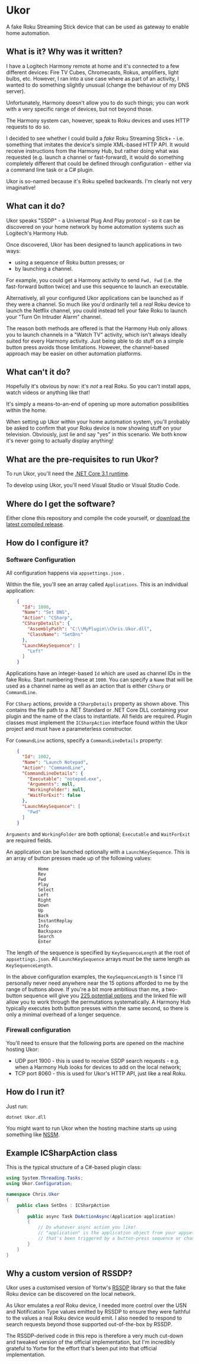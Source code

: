 # Ukor
A fake Roku Streaming Stick device that can be used as gateway to enable home automation.

## What is it? Why was it written?

I have a Logitech Harmony remote at home and it's connected to a few different devices: Fire TV Cubes, Chromecasts, Rokus, amplifiers, light bulbs, etc. However, I ran into a use case where as part of an activity, I wanted to do something slightly unusual (change the behaviour of my DNS server). 

Unfortunately, Harmony doesn't allow you to do such things; you can work with a very specific range of devices, but not beyond those.

The Harmony system can, however, speak to Roku devices and uses HTTP requests to do so.

I decided to see whether I could build a *fake* Roku Streaming Stick+ - i.e. something that imitates the device's simple XML-based HTTP API. It would receive instructions from the Harmony Hub, but rather doing what was requested (e.g. launch a channel or fast-forward), it would do something completely different that could be defined through configuration - either via a command line task or a C# plugin.

Ukor is so-named because it's Roku spelled backwards. I'm clearly not very imaginative!

## What can it do?

Ukor speaks "SSDP" - a Universal Plug And Play protocol - so it can be discovered on your home network by home automation systems such as Logitech's Harmony Hub. 

Once discovered, Ukor has been designed to launch applications in two ways:

* using a sequence of Roku button presses; or
* by launching a channel.

For example, you could get a Harmony activity to send `Fwd, Fwd` (i.e. the fast-forward button twice) and use this sequence to launch an executable. 

Alternatively, all your configured Ukor applications can be launched as if they were a channel. So much like you'd ordinarily tell a *real* Roku device to launch the Netflix channel, you could instead tell your fake Roku to launch your "Turn On Intruder Alarm" channel.

The reason both methods are offered is that the Harmony Hub only allows you to launch channels in a "Watch TV" activity, which isn't always ideally suited for every Harmony activity. Just being able to do stuff on a simple button press avoids those limitations. However, the channel-based approach may be easier on other automation platforms.

## What can't it do?

Hopefully it's obvious by now: it's *not* a real Roku. So you can't install apps, watch videos or anything like that! 

It's simply a means-to-an-end of opening up more automation possibilities within the home.

When setting up Ukor within your home automation system, you'll probably be asked to confirm that your Roku device is now showing stuff on your television. Obviously, just lie and say "yes" in this scenario. We both know it's never going to actually display anything!

## What are the pre-requisites to run Ukor?

To run Ukor, you'll need the [.NET Core 3.1 runtime](https://dotnet.microsoft.com/download/dotnet-core/3.1).

To develop using Ukor, you'll need Visual Studio or Visual Studio Code.

## Where do I get the software?

Either clone this repository and compile the code yourself, or [download the latest compiled release](https://github.com/cpwood/Ukor/releases).

## How do I configure it?

### Software Configuration

All configuration happens via `appsettings.json` . 

Within the file, you'll see an array called `Applications`. This is an individual application:

```json
    {
      "Id": 1000,
      "Name": "Set DNS",
      "Action": "CSharp",
      "CSharpDetails": {
        "AssemblyPath": "C:\\MyPlugin\\Chris.Ukor.dll",
        "ClassName": "SetDns"
      },
      "LaunchKeySequence": [
        "Left"
      ]
    }
```

Applications have an integer-based `Id` which are used as channel IDs in the fake Roku. Start numbering these at `1000`. You can specify a `Name` that will be used as a channel name as well as an action that is either `CSharp` or `CommandLine`. 

For `CSharp` actions, provide a `CSharpDetails` property as shown above. This contains the file path to a .NET Standard or .NET Core DLL containing your plugin and the name of the class to instantiate. All fields are required. Plugin classes must implement the `ICSharpAction` interface found within the Ukor project and must have a parameterless constructor.

For `CommandLine` actions, specify a `CommandLineDetails` property:

```json
    {
      "Id": 1002,
      "Name": "Launch Notepad",
      "Action": "CommandLine",
      "CommandLineDetails": {
        "Executable": "notepad.exe",
        "Arguments": null,
        "WorkingFolder": null,
        "WaitForExit": false 
      },
      "LaunchKeySequence": [
        "Fwd"
      ]
    }
```

`Arguments` and `WorkingFolder` are both optional; `Executable` and `WaitForExit` are required fields.

An application can be launched optionally with a `LaunchKeySequence`. This is an array of button presses made up of the following values:

```
            Home
            Rev
            Fwd
            Play
            Select
            Left
            Right
            Down
            Up
            Back
            InstantReplay
            Info
            Backspace
            Search
            Enter
```

The length of the sequence is specified by `KeySequenceLength` at the root of `appsettings.json`. All `LaunchKeySequence` arrays *must* be the same length as `KeySequenceLength`. 

In the above configuration examples, the `KeySequenceLength` is 1 since I'll personally never need anywhere near the 15 options afforded to me by the range of buttons above. If you're a bit more ambitious than me, a two-button sequence will give you [225 potential options](two-button-permutations.txt) and the linked file will allow you to work through the permutations systematically. A Harmony Hub typically executes both button presses within the same second, so there is only a minimal overhead of a longer sequence.

### Firewall configuration

You'll need to ensure that the following ports are opened on the machine hosting Ukor:

* UDP port 1900 - this is used to receive SSDP search requests - e.g. when a Harmony Hub looks for devices to add on the local network;
* TCP port 8060 - this is used for Ukor's HTTP API, just like a real Roku.

## How do I run it?

Just run:

```
dotnet Ukor.dll
```

You might want to run Ukor when the hosting machine starts up using something like [NSSM](https://nssm.cc). 

## Example ICSharpAction class

This is the typical structure of a C#-based plugin class:

```csharp
using System.Threading.Tasks;
using Ukor.Configuration;

namespace Chris.Ukor
{
    public class SetDns : ICSharpAction
    {
        public async Task DoActionAsync(Application application)
        {
            // Do whatever async action you like!
            // "application" is the application object from your appsettings.json
            // that's been triggered by a button-press sequence or channel launch.
        }
    }
}
```



## Why a custom version of RSSDP?

Ukor uses a customised version of Yortw's [RSSDP](https://github.com/Yortw/RSSDP) library so that the fake Roku device can be discovered on the local network. 

As Ukor emulates a *real* Roku device, I needed more control over the USN and Notification Type values emitted by RSSDP to ensure they were faithful to the values a real Roku device would emit. I also needed to respond to search requests beyond those supported out-of-the-box by RSSDP.

The RSSDP-derived code in this repo is therefore a very much cut-down and tweaked version of the official implementation, but I'm incredibly grateful to Yortw for the effort that's been put into that official implementation.
